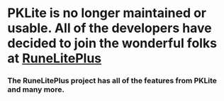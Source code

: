 # PKLite is no longer maintained or usable. All of the developers have decided to join the wonderful folks at [RuneLitePlus](https://github.com/runelite-extended)

### The RuneLitePlus project has all of the features from PKLite and many more. 
